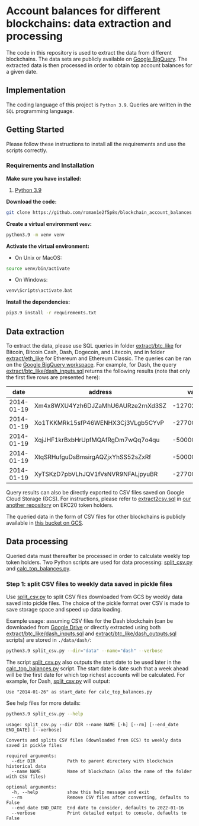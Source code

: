 # Account balances for different blockchains: data extraction and processing

The code in this repository is used to extract the data from different blockchains. The data sets are 
publicly available on 
[Google BigQuery](https://bigquery.cloud.google.com/dataset/bigquery-public-data).
The extracted data is then processed in order to obtain top account balances for a given date.

## Implementation

The coding language of this project is ````Python 3.9````. Queries are written in the ````SQL```` 
programming language.

## Getting Started
Please follow these instructions to install all the requirements and use the scripts correctly.

### Requirements and Installation
**Make sure you have installed:**
1. [Python 3.9](https://www.python.org/downloads/release/python-390/)

**Download the code:**
```bash
git clone https://github.com/roman1e2f5p8s/blockchain_account_balances
```

**Create a virtual environment ```venv```:**
```bash
python3.9 -m venv venv
```

**Activate the virtual environment:**
- On Unix or MacOS:
```bash
source venv/bin/activate
```
- On Windows:
```bash
venv\Scripts\activate.bat
```

**Install the dependencies:**
```bash
pip3.9 install -r requirements.txt
```

## Data extraction

To extract the data, please use SQL queries in folder 
[extract/btc_like](https://github.com/roman1e2f5p8s/blockchain_account_balances/tree/main/extract/btc_like)
 for Bitcoin, Bitcoin Cash, Dash, Dogecoin, and Litecoin, and in folder
[extract/eth_like](https://github.com/roman1e2f5p8s/blockchain_account_balances/tree/main/extract/eth_like)
 for Ethereum and Ethereum Classic. The queries can be ran on the 
[Google BigQuery workspace](https://console.cloud.google.com/bigquery). For example, for Dash, the 
query [extract/btc_like/dash_inputs.sql](https://github.com/roman1e2f5p8s/blockchain_account_balances/blob/main/extract/btc_like/dash_inputs.sql) returns the following results 
(note that only the first five rows are presented here):

| date       | address                            | value        |
| ---------- | -----------------------------------| -------------|
| 2014-01-19 | Xm4x8WXU4Yzh6DJZaMhU6AURze2rnXd3SZ | -12702199    |
| 2014-01-19 | Xo1TKKMRk15sfP46WENHX3Cj3VLgb5CYvP | -27700000000 |  
| 2014-01-19 | XqjJHF1krBxbHrUpfMQAfRgDm7wQq7o4qu | -50000000000 |
| 2014-01-19 | XtqSRHufguDsBmsirgAQZjxYhSS52sZxRf | -50000000000 |
| 2014-01-19 | XyTSKzD7pbVLhJQV1fVsNVR9NFALjpyuBR | -27700000000 |


Query results can also be directly exported to CSV files saved on Google Cloud Storage (GCS). 
For instructions, please refer to 
[extract2csv.sql](https://github.com/roman1e2f5p8s/erc20_token_holders/blob/main/extract2csv.sql) in 
[our another repository](https://github.com/roman1e2f5p8s/erc20_token_holders) on ERC20 token holders. 

The queried data in the form of CSV files for other blockchains is publicly available in 
[this bucket on GCS](https://console.cloud.google.com/storage/browser/blockchain_historical_data).

## Data processing

Queried data must thereafter be processed in order to calculate weekly top token holders.
Two Python scripts are used for data processing: 
[split_csv.py](https://github.com/roman1e2f5p8s/blockchain_account_balances/blob/main/split_csv.py) and 
[calc_top_balances.py](https://github.com/roman1e2f5p8s/blockchain_account_balances/blob/main/calc_top_balances.py).

### Step 1: split CSV files to weekly data saved in pickle files

Use [split_csv.py](https://github.com/roman1e2f5p8s/blockchain_account_balances/blob/main/split_csv.py) 
to split CSV files downloaded from GCS by weekly data saved into pickle files.
The choice of the pickle format over CSV is made to save storage space and speed up data loading.

Example usage: assuming CSV files for the Dash blockchain (can be downloaded from 
[Google Drive](https://drive.google.com/drive/folders/1oWilo-ss1yRWieO4BZ-RvzhyP3Yk94Vt?usp=sharing) 
or directly extracted using both 
[extract/btc_like/dash_inputs.sql](https://github.com/roman1e2f5p8s/blockchain_account_balances/blob/main/extract/btc_like/dash_inputs.sql) and 
[extract/btc_like/dash_outputs.sql](https://github.com/roman1e2f5p8s/blockchain_account_balances/blob/main/extract/btc_like/dash_outputs.sql) scripts) are stored in ````./data/dash/````:

```bash
python3.9 split_csv.py --dir="data" --name="dash" --verbose
```

The script 
[split_csv.py](https://github.com/roman1e2f5p8s/blockchain_account_balances/blob/main/split_csv.py) 
also outputs the start date to be used later in the 
[calc_top_balances.py](https://github.com/roman1e2f5p8s/blockchain_account_balances/blob/main/calc_top_balances.py) script. The start date is date such that a week ahead will be the 
first date for which top richest accounts 
will be calculated. For example, for Dash, 
[split_csv.py](https://github.com/roman1e2f5p8s/blockchain_account_balances/blob/main/split_csv.py) 
will output:

```
Use "2014-01-26" as start_date for calc_top_balances.py
```

See help files for more details:

```bash
python3.9 split_csv.py --help
```

```
usage: split_csv.py --dir DIR --name NAME [-h] [--rm] [--end_date END_DATE] [--verbose]

Converts and splits CSV files (downloaded from GCS) to weekly data saved in pickle files

required arguments:
  --dir DIR            Path to parent directory with blockchain historical data
  --name NAME          Name of blockchain (also the name of the folder with CSV files)

optional arguments:
  -h, --help           show this help message and exit
  --rm                 Remove CSV files after converting, defaults to False
  --end_date END_DATE  End date to consider, defaults to 2022-01-16
  --verbose            Print detailed output to console, defaults to False
```
